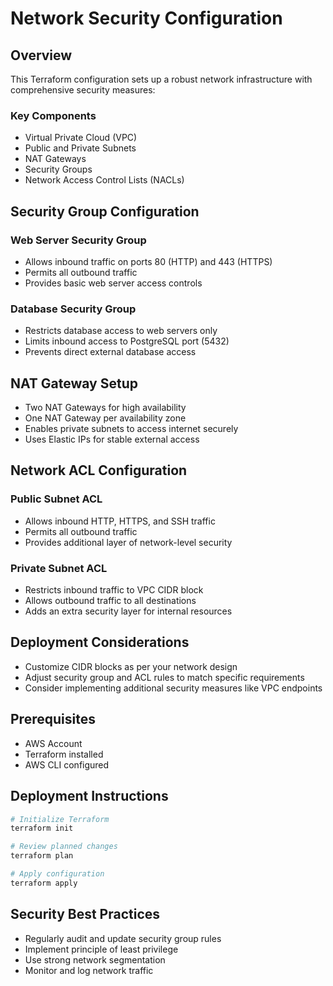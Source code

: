 # Network Security Configuration

## Overview

This Terraform configuration sets up a robust network infrastructure with comprehensive security measures:

### Key Components
- Virtual Private Cloud (VPC)
- Public and Private Subnets
- NAT Gateways
- Security Groups
- Network Access Control Lists (NACLs)

## Security Group Configuration

### Web Server Security Group
- Allows inbound traffic on ports 80 (HTTP) and 443 (HTTPS)
- Permits all outbound traffic
- Provides basic web server access controls

### Database Security Group
- Restricts database access to web servers only
- Limits inbound access to PostgreSQL port (5432)
- Prevents direct external database access

## NAT Gateway Setup

- Two NAT Gateways for high availability
- One NAT Gateway per availability zone
- Enables private subnets to access internet securely
- Uses Elastic IPs for stable external access

## Network ACL Configuration

### Public Subnet ACL
- Allows inbound HTTP, HTTPS, and SSH traffic
- Permits all outbound traffic
- Provides additional layer of network-level security

### Private Subnet ACL
- Restricts inbound traffic to VPC CIDR block
- Allows outbound traffic to all destinations
- Adds an extra security layer for internal resources

## Deployment Considerations

- Customize CIDR blocks as per your network design
- Adjust security group and ACL rules to match specific requirements
- Consider implementing additional security measures like VPC endpoints

## Prerequisites

- AWS Account
- Terraform installed
- AWS CLI configured

## Deployment Instructions

```bash
# Initialize Terraform
terraform init

# Review planned changes
terraform plan

# Apply configuration
terraform apply
```

## Security Best Practices

- Regularly audit and update security group rules
- Implement principle of least privilege
- Use strong network segmentation
- Monitor and log network traffic
